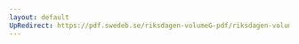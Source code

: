 ```yaml
---
layout: default
UpRedirect: https://pdf.swedeb.se/riksdagen-volumeG-pdf/riksdagen-volumeG-pdf/data/198990/reg_198990__reg_03/reg_198990__reg_03_0024.pdf
---
```

